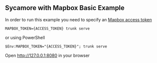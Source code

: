 ## Sycamore with Mapbox Basic Example

In order to run this example you need to specify an [Mapbox access token](https://account.mapbox.com/access-tokens)

```
MAPBOX_TOKEN={ACCESS_TOKEN} trunk serve
```

or using PowerShell

```
$Env:MAPBOX_TOKEN="{ACCESS_TOKEN}"; trunk serve
```

Open http://127.0.0.1:8080 in your browser
